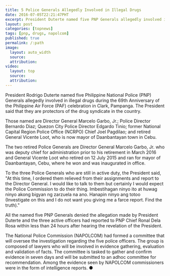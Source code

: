 ```yaml
---
title: 5 Police Generals Allegedly Involved in Illegal Drugs
date: 2016-07-05T22:21:47PHT
excerpt: President Duterte named five PNP Generals allegedly involved in illegal drugs during the 69th Anniversary of the Philippine Air Force celebration in Clark, Pampanga.
layout: post
categories: [topnews]
tags: [pnp, drugs, napolcom]
published: true
permalink: /:path
image:
  layout: auto_width
  source: 
  attribution: 
video:
  layout: top
  source: 
  attribution: 
---
```


President Rodrigo Duterte named five Philippine National Police (PNP) Generals allegedly involved in illegal drugs during the 69th Anniversary of the Philippine Air Force (PAF) celebration in Clark, Pampanga.
The President said that they are protectors of the drug syndicate in the country.

Those named are Director General Marcelo Garbo, Jr.; Police Director Bernardo Diaz; Quezon City Police Director Edgardo Tinio; former National Capital Region Police Office (NCRPO) Chief Joel Pagdilao; and retired General Vicente Loot, who is now mayor of Daanbantayan town in Cebu.

The two retired Police Generals are Director General Marcelo Garbo, Jr. who was deputy chief for administration prior to his retirement in March 2016 and General Vicente Loot who retired on 12 July 2015 and ran for mayor of Daanbantayan, Cebu, where he won and was inaugurated in office.

To the three Police Generals who are still in active duty, the President said, "At this time, I ordered them relieved from their assignments and report to the Director General. I would like to talk to them but certainly I would expect the Police Commission to do their thing. Imbestihagan ninyo ito at huwag ninyo akong bigyan ng zarzuela na ano. Hanapin ninyo ang totoo (Investigate on this and I do not want you giving me a farce report. Find the truth)."

All the named five PNP Generals denied the allegation made by President Duterte and the three active officers had reported to PNP Chief Ronal Dela Rosa within less than 24 hours after hearing the revelation of the President.

The National Police Commission (NAPOLCOM) had formed a committee that will oversee the investigation regarding the five police officers.
The group is composed of lawyers who will be involved in evidence gathering, evaluation and validation of facts.
The committee is tasked to gather and confirm evidence in seven days and will be submitted to an adhoc committee for recommendation.
Among the evidence seen by NAPOLCOM commissioners were in the form of intelligence reports.
&#x25cf;
